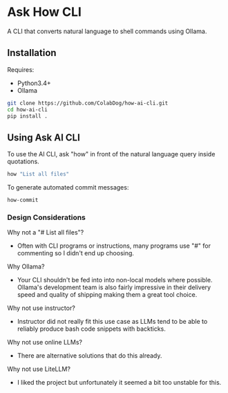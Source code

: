 # Ask How CLI

A CLI that converts natural language to shell commands using Ollama.


## Installation 

Requires:
- Python3.4+
- Ollama

```bash
git clone https://github.com/ColabDog/how-ai-cli.git
cd how-ai-cli
pip install .
```

## Using Ask AI CLI

To use the AI CLI, ask "how" in front of the natural language query inside quotations.

```bash
how "List all files"
```

To generate automated commit messages: 
```
how-commit
```

### Design Considerations

Why not a "# List all files"? 
- Often with CLI programs or instructions, many programs use "#" for commenting so I didn't end up choosing.

Why Ollama?
- Your CLI shouldn't be fed into into non-local models where possible. Ollama's development team is also fairly impressive in their delivery
speed and quality of shipping making them a great tool choice.

Why not use instructor?
- Instructor did not really fit this use case as LLMs tend to be able to reliably produce bash code snippets
with backticks.

Why not use online LLMs?
- There are alternative solutions that do this already.

Why not use LiteLLM?
- I liked the project but unfortunately it seemed a bit too unstable for this.
